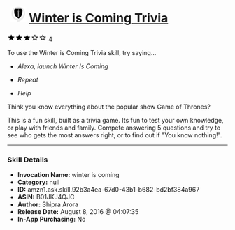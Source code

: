 # &nbsp;<img src="skill_icon" alt="Winter is Coming Trivia icon" width="36"> [Winter is Coming Trivia](http://alexa.amazon.com/#skills/amzn1.ask.skill.92b3a4ea-67d0-43b1-b682-bd2bf384a967)
![3 stars](../../images/ic_star_black_18dp_1x.png)![3 stars](../../images/ic_star_black_18dp_1x.png)![3 stars](../../images/ic_star_black_18dp_1x.png)![3 stars](../../images/ic_star_border_black_18dp_1x.png)![3 stars](../../images/ic_star_border_black_18dp_1x.png) 4

To use the Winter is Coming Trivia skill, try saying...

* *Alexa, launch Winter Is Coming*

* *Repeat*

* *Help*

Think you know everything about the popular show Game of Thrones?

This is a fun skill, built as a trivia game. Its fun to test your own knowledge, or play with friends and family. 
Compete answering 5 questions and try to see who gets the most answers right, or to find out if "You know nothing!".

***

### Skill Details

* **Invocation Name:** winter is coming
* **Category:** null
* **ID:** amzn1.ask.skill.92b3a4ea-67d0-43b1-b682-bd2bf384a967
* **ASIN:** B01JKJ4QJC
* **Author:** Shipra Arora
* **Release Date:** August 8, 2016 @ 04:07:35
* **In-App Purchasing:** No
